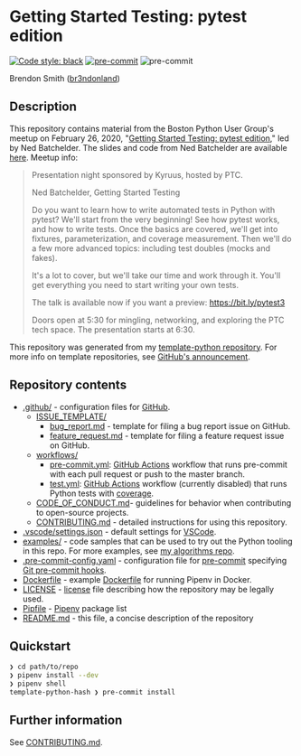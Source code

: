 # Getting Started Testing: pytest edition

[![Code style: black](https://img.shields.io/badge/code%20style-black-000000.svg)](https://github.com/psf/black)
[![pre-commit](https://img.shields.io/badge/pre--commit-enabled-brightgreen?logo=pre-commit&logoColor=white)](https://github.com/pre-commit/pre-commit)
![pre-commit](https://github.com/br3ndonland/test3/workflows/pre-commit/badge.svg)

Brendon Smith ([br3ndonland](https://github.com/br3ndonland/))

## Description

This repository contains material from the Boston Python User Group's meetup on February 26, 2020, "[Getting Started Testing: pytest edition](https://www.meetup.com/bostonpython/events/266720542/)," led by Ned Batchelder. The slides and code from Ned Batchelder are available [here](https://nedbatchelder.com/text/test3.html). Meetup info:

> Presentation night sponsored by Kyruus, hosted by PTC.
>
> Ned Batchelder, Getting Started Testing
>
> Do you want to learn how to write automated tests in Python with pytest? We'll start from the very beginning! See how pytest works, and how to write tests. Once the basics are covered, we'll get into fixtures, parameterization, and coverage measurement. Then we'll do a few more advanced topics: including test doubles (mocks and fakes).
>
> It's a lot to cover, but we'll take our time and work through it. You'll get everything you need to start writing your own tests.
>
> The talk is available now if you want a preview: https://bit.ly/pytest3
>
> Doors open at 5:30 for mingling, networking, and exploring the PTC tech space. The presentation starts at 6:30.

This repository was generated from my [template-python repository](https://github.com/br3ndonland/template-python). For more info on template repositories, see [GitHub's announcement](https://github.blog/2019-06-06-generate-new-repositories-with-repository-templates/).

## Repository contents

- [.github/](.github) - configuration files for [GitHub](https://github.com/).
  - [ISSUE_TEMPLATE/](.github/ISSUE_TEMPLATE)
    - [bug_report.md](.github/ISSUE_TEMPLATE/bug_report.md) - template for filing a bug report issue on GitHub.
    - [feature_request.md](.github/ISSUE_TEMPLATE/feature_request.md) - template for filing a feature request issue on GitHub.
  - [workflows/](.github/workflows)
    - [pre-commit.yml](.github/workflows/pre-commit.yml): [GitHub Actions](https://github.com/features/actions) workflow that runs pre-commit with each pull request or push to the master branch.
    - [test.yml](.github/workflows/test.yml): [GitHub Actions](https://github.com/features/actions) workflow (currently disabled) that runs Python tests with [coverage](https://github.com/nedbat/coveragepy).
  - [CODE_OF_CONDUCT.md](.github/CODE_OF_CONDUCT.md)- guidelines for behavior when contributing to open-source projects.
  - [CONTRIBUTING.md](.github/CONTRIBUTING.md) - detailed instructions for using this repository.
- [.vscode/settings.json](.vscode/settings.json) - default settings for [VSCode](https://code.visualstudio.com/).
- [examples/](examples) - code samples that can be used to try out the Python tooling in this repo. For more examples, see [my algorithms repo](https://github.com/br3ndonland/algorithms).
- [.pre-commit-config.yaml](.pre-commit-config.yaml) - configuration file for [pre-commit](https://pre-commit.com/) specifying [Git pre-commit hooks](https://www.git-scm.com/docs/githooks).
- [Dockerfile](Dockerfile) - example [Dockerfile](https://docs.docker.com/engine/reference/builder/) for running Pipenv in Docker.
- [LICENSE](LICENSE) - [license](https://choosealicense.com/) file describing how the repository may be legally used.
- [Pipfile](Pipfile) - [Pipenv](https://pipenv.readthedocs.io/) package list
- [README.md](README.md) - this file, a concise description of the repository

## Quickstart

```sh
❯ cd path/to/repo
❯ pipenv install --dev
❯ pipenv shell
template-python-hash ❯ pre-commit install
```

## Further information

See [CONTRIBUTING.md](.github/CONTRIBUTING.md).
